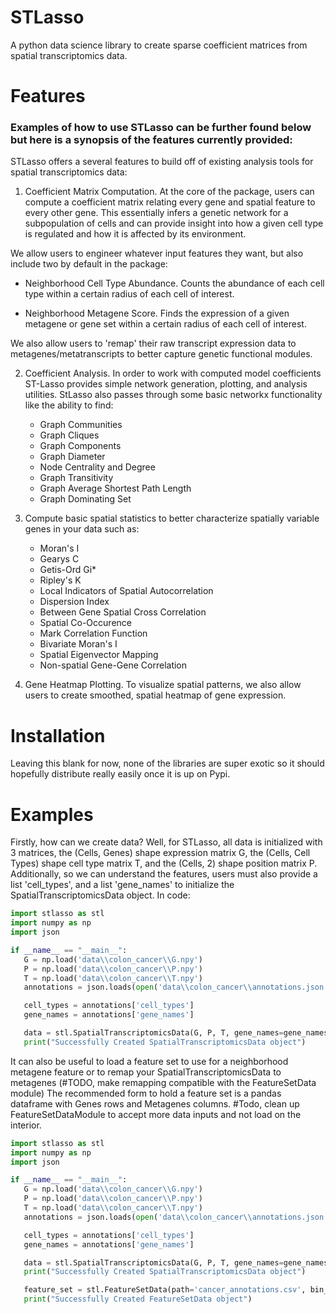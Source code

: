 # STLasso
A python data science library to create sparse coefficient matrices from spatial transcriptomics data.

# Features
### Examples of how to use STLasso can be further found below but here is a synopsis of the features currently provided:

STLasso offers a several features to build off of existing analysis tools for spatial transcriptomics data:

1. Coefficient Matrix Computation. At the core of the package, users can compute a coefficient matrix relating every gene and spatial feature to every other gene. This essentially infers a genetic network for a subpopulation of cells and can provide insight into how a given cell type is regulated and how it is affected by its environment.

 We allow users to engineer whatever input features they want, but also include two by default in the package:
   * Neighborhood Cell Type Abundance. Counts the abundance of each cell type within a certain radius of each cell of interest.
   
   * Neighborhood Metagene Score. Finds the expression of a given metagene or gene set within a certain radius of each cell of interest.

We also allow users to 'remap' their raw transcript expression data to metagenes/metatranscripts  to better capture genetic functional modules.

2. Coefficient Analysis. In order to work with computed model coefficients ST-Lasso provides simple network generation, plotting, and analysis utilities. StLasso also passes through some basic networkx functionality like the ability to find:
   * Graph Communities
   * Graph Cliques
   * Graph Components
   * Graph Diameter
   * Node Centrality and Degree
   * Graph Transitivity
   * Graph Average Shortest Path Length
   * Graph Dominating Set

3. Compute basic spatial statistics to better characterize spatially variable genes in your data such as:
   * Moran's I
   * Gearys C
   * Getis-Ord Gi*
   * Ripley's K
   * Local Indicators of Spatial Autocorrelation
   * Dispersion Index
   * Between Gene Spatial Cross Correlation
   * Spatial Co-Occurence
   * Mark Correlation Function
   * Bivariate Moran's I
   * Spatial Eigenvector Mapping
   * Non-spatial Gene-Gene Correlation

4. Gene Heatmap Plotting. To visualize spatial patterns, we also allow users to create smoothed, spatial heatmap of gene expression.

# Installation
Leaving this blank for now, none of the libraries are super exotic so it should hopefully distribute really easily once it is up on Pypi.

# Examples
Firstly, how can we create data? Well, for STLasso, all data is initialized with 3 matrices, the (Cells, Genes) shape expression matrix G, the (Cells, Cell Types) shape cell type matrix T, and the (Cells, 2) shape position matrix P. Additionally, so we can understand the features, users must also provide a list 'cell_types', and a list 'gene_names' to initialize the SpatialTranscriptomicsData object. In code:

```python
import stlasso as stl
import numpy as np
import json

if __name__ == "__main__":
   G = np.load('data\\colon_cancer\\G.npy')
   P = np.load('data\\colon_cancer\\P.npy')
   T = np.load('data\\colon_cancer\\T.npy')
   annotations = json.loads(open('data\\colon_cancer\\annotations.json'))

   cell_types = annotations['cell_types']
   gene_names = annotations['gene_names']

   data = stl.SpatialTranscriptomicsData(G, P, T, gene_names=gene_names, cell_tpes=cell_types)
   print("Successfully Created SpatialTranscriptomicsData object")
```

It can also be useful to load a feature set to use for a neighborhood metagene feature or to remap your SpatialTranscriptomicsData to metagenes (#TODO, make remapping compatible with the FeatureSetData module)
The recommended form to hold a feature set is a pandas dataframe with Genes rows and Metagenes columns. #Todo, clean up FeatureSetDataModule to accept more data inputs and not load on the interior.

```python
import stlasso as stl
import numpy as np
import json

if __name__ == "__main__":
   G = np.load('data\\colon_cancer\\G.npy')
   P = np.load('data\\colon_cancer\\P.npy')
   T = np.load('data\\colon_cancer\\T.npy')
   annotations = json.loads(open('data\\colon_cancer\\annotations.json'))

   cell_types = annotations['cell_types']
   gene_names = annotations['gene_names']

   data = stl.SpatialTranscriptomicsData(G, P, T, gene_names=gene_names, cell_tpes=cell_types)
   print("Successfully Created SpatialTranscriptomicsData object")

   feature_set = stl.FeatureSetData(path='cancer_annotations.csv', bin_key='+')
   print("Successfully Created FeatureSetData object")

```
